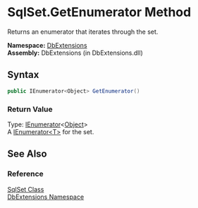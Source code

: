 SqlSet.GetEnumerator Method
===========================
Returns an enumerator that iterates through the set.

**Namespace:** [DbExtensions][1]  
**Assembly:** DbExtensions (in DbExtensions.dll)

Syntax
------

```csharp
public IEnumerator<Object> GetEnumerator()
```

### Return Value
Type: [IEnumerator][2]&lt;[Object][3]>  
A [IEnumerator&lt;T>][2] for the set.

See Also
--------

### Reference
[SqlSet Class][4]  
[DbExtensions Namespace][1]  

[1]: ../README.md
[2]: http://msdn.microsoft.com/en-us/library/78dfe2yb
[3]: http://msdn.microsoft.com/en-us/library/e5kfa45b
[4]: README.md